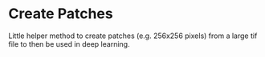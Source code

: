 # Create Patches
Little helper method to create patches (e.g. 256x256 pixels) from a large tif file to then be used in deep learning.
